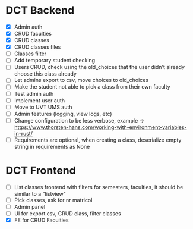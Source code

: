 # DCT Backend
- [x] Admin auth
- [x] CRUD faculties
- [x] CRUD classes
- [x] CRUD classes files
- [ ] Classes filter
- [ ] Add temporary student checking
- [ ] Users CRUD, check using the old_choices that the user didn't already choose this class already
- [ ] Let admins export to csv, move choices to old_choices 
- [ ] Make the student not able to pick a class from their own faculty
- [ ] Test admin auth
- [ ] Implement user auth
- [ ] Move to UVT UMS auth
- [ ] Admin features (logging, view logs, etc)
- [ ] Change configuration to be less verbose, example -> https://www.thorsten-hans.com/working-with-environment-variables-in-rust/
- [ ] Requirements are optional, when creating a class, deserialize empty string in requirements as None

# DCT Frontend
- [ ] List classes frontend with filters for semesters, faculties, it should be similar to a "listview"
- [ ] Pick classes, ask for nr matricol
- [ ] Admin panel
- [ ] UI for export csv, CRUD class, filter classes
- [x] FE for CRUD Faculties
